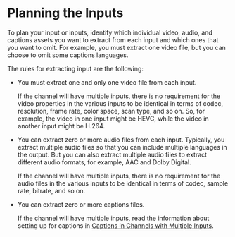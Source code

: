 # Planning the Inputs<a name="planning-the-input"></a>

To plan your input or inputs, identify which individual video, audio, and captions assets you want to extract from each input and which ones that you want to omit\. For example, you must extract one video file, but you can choose to omit some captions languages\.

The rules for extracting input are the following: 
+ You must extract one and only one video file from each input\. 

  If the channel will have multiple inputs, there is no requirement for the video properties in the various inputs to be identical in terms of codec, resolution, frame rate, color space, scan type, and so on\. So, for example, the video in one input might be HEVC, while the video in another input might be H\.264\. 
+ You can extract zero or more audio files from each input\. Typically, you extract multiple audio files so that you can include multiple languages in the output\. But you can also extract multiple audio files to extract different audio formats, for example, AAC and Dolby Digital\. 

  If the channel will have multiple inputs, there is no requirement for the audio files in the various inputs to be identical in terms of codec, sample rate, bitrate, and so on\. 
+ You can extract zero or more captions files\. 

  If the channel will have multiple inputs, read the information about setting up for captions in [Captions in Channels with Multiple Inputs](captions-channels-multi-input.md)\.